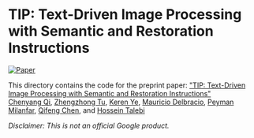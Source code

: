 # TIP: Text-Driven Image Processing with Semantic and Restoration Instructions
[![Paper](https://img.shields.io/badge/arXiv-Paper-<COLOR>.svg)]()

This directory contains the code for the preprint paper:
["TIP: Text-Driven Image Processing with Semantic and Restoration Instructions"]() \
[Chenyang Qi](https://chenyangqiqi.github.io/), [Zhengzhong Tu](https://www.linkedin.com/in/vztu/), [Keren Ye](https://people.cs.pitt.edu/~yekeren/), [Mauricio Delbracio](https://mdelbra.github.io/), [Peyman Milanfar](https://sites.google.com/view/milanfarhome/), [Qifeng Chen](https://cqf.io/), and [Hossein Talebi](https://scholar.google.com/citations?hl=en&user=UOX9BigAAAAJ)

*Disclaimer: This is not an official Google product.*